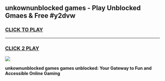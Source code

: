 
## unkownunblocked games - Play Unblocked Gmaes & Free #y2dvw
<h3>
<a href="https://news.freeplayer.one?title=unkownunblocked_games&ref=24F">CLICK TO PLAY</a></h3>
<hr>

<h3>
<a href="https://news.freeplayer.one?title=unkownunblocked_games&ref=24F">CLICK 2 PLAY</a>
  
</h3>

<a href="https://news.freeplayer.one?title=unkownunblocked_games&ref=24F/"><img src="https://clearcache.store/games.png"></a>


**unkownunblocked games games unblocked: Your Gateway to Fun and Accessible Online Gaming**
